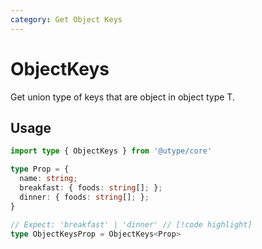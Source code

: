 ```yaml
---
category: Get Object Keys
---
```


# ObjectKeys

<TypeInfo category="Get Object Keys" />

Get union type of keys that are object in object type T.

## Usage

```ts
import type { ObjectKeys } from '@utype/core'

type Prop = {
  name: string;
  breakfast: { foods: string[]; };
  dinner: { foods: string[]; };
}

// Expect: 'breakfast' | 'dinner' // [!code highlight]
type ObjectKeysProp = ObjectKeys<Prop>
```
